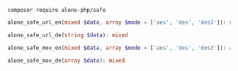 ```text
composer require alone-php/safe
```
```php
alone_safe_url_en(mixed $data, array $mode = ['aes', 'des', 'des3']): string
```
```php
alone_safe_url_de(string $data): mixed
```
```php
alone_safe_mov_en(mixed $data, array $mode = ['aes', 'des', 'des3']): array
```
```php
alone_safe_mov_de(array $data): mixed
```